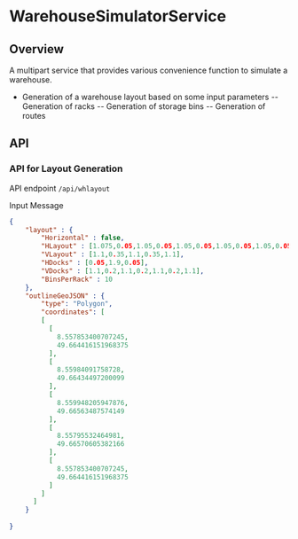 # WarehouseSimulatorService
## Overview
A multipart service that provides various convenience function to simulate a warehouse.
- Generation of a warehouse layout based on some input parameters
-- Generation of racks
-- Generation of storage bins
-- Generation of routes

## API

### API for Layout Generation 

API endpoint `/api/whlayout`

Input Message 
```json
{	
	"layout" : {
		"Horizontal" : false,
		"HLayout" : [1.075,0.05,1.05,0.05,1.05,0.05,1.05,0.05,1.05,0.05,1.05,0.05,1.05,0.05,1.05,0.05,1.05,0.05,1.075],
		"VLayout" : [1.1,0.35,1.1,0.35,1.1],
		"HDocks" : [0.05,1.9,0.05],
		"VDocks" : [1.1,0.2,1.1,0.2,1.1,0.2,1.1],
		"BinsPerRack" : 10
	},
	"outlineGeoJSON" : {
		"type": "Polygon",
		"coordinates": [
	    [
	      [
	        8.557853400707245,
	        49.664416151968375
	      ],
	      [
	        8.55984091758728,
	        49.66434497200099
	      ],
	      [
	        8.559948205947876,
	        49.66563487574149
	      ],
	      [
	        8.55795532464981,
	        49.66570605382166
	      ],
	      [
	        8.557853400707245,
	        49.664416151968375
	      ]
	    ]
	  ]
	}
	
}
```


